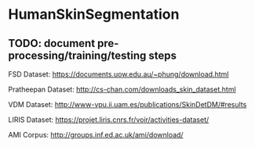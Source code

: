 # HumanSkinSegmentation

## TODO: document pre-processing/training/testing steps

FSD Dataset: https://documents.uow.edu.au/~phung/download.html 

Pratheepan Dataset: http://cs-chan.com/downloads_skin_dataset.html 

VDM Dataset: http://www-vpu.ii.uam.es/publications/SkinDetDM/#results 

LIRIS Dataset: https://projet.liris.cnrs.fr/voir/activities-dataset/

AMI Corpus: http://groups.inf.ed.ac.uk/ami/download/ 
